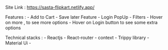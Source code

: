 Site Link : https://sasta-flipkart.netlify.app/

Features :
     - Add to Cart
     - Save later Feature
     - Login PopUp
     - Filters
     - Hover on more , to see more options
     - Hover on Login button to see some extra options

Technical stacks :
     - Reactjs
     - React-router
     - context
     - Trippy library
     - Material Ui
     - 
